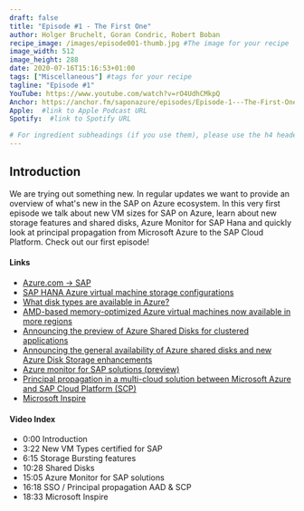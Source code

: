 ```yaml
---
draft: false
title: "Episode #1 - The First One"
author: Holger Bruchelt, Goran Condric, Robert Boban
recipe_image: /images/episode001-thumb.jpg #The image for your recipe
image_width: 512
image_height: 288
date: 2020-07-16T15:16:53+01:00
tags: ["Miscellaneous"] #tags for your recipe
tagline: "Episode #1"
YouTube: https://www.youtube.com/watch?v=rO4UdhCMkpQ
Anchor: https://anchor.fm/saponazure/episodes/Episode-1---The-First-One-ejaa9n #link to Anchor URL
Apple:  #link to Apple Podcast URL
Spotify:  #link to Spotify URL

# For ingredient subheadings (if you use them), please use the h4 header.  For print view I have those elements targeted
---
```



## Introduction

We are trying out something new. In regular updates we want to provide an overview of what's new in the SAP on Azure ecosystem. 
In this very first episode we talk about new VM sizes for SAP on Azure, learn about new storage features and shared disks, Azure Monitor for SAP Hana and quickly look at principal propagation from Microsoft Azure to the SAP Cloud Platform. 
Check out our first episode!

#### Links

- [Azure.com -> SAP](http://azure.com/sap)
- [SAP HANA Azure virtual machine storage configurations](https://docs.microsoft.com/en-us/azure/virtual-machines/workloads/sap/hana-vm-operations-storage)
- [What disk types are available in Azure?](https://docs.microsoft.com/en-us/azure/virtual-machines/disks-types)
- [AMD-based memory-optimized Azure virtual machines now available in more regions](https://azure.microsoft.com/en-us/blog/amd-based-memory-optimized-azure-virtual-machines-now-available-in-more-regions/)
- [Announcing the preview of Azure Shared Disks for clustered applications](https://azure.microsoft.com/en-us/blog/announcing-the-preview-of-azure-shared-disks-for-clustered-applications/)
- [Announcing the general availability of Azure shared disks and new Azure Disk Storage enhancements](https://azure.microsoft.com/en-us/blog/announcing-the-general-availability-of-azure-shared-disks-and-new-azure-disk-storage-enhancements/)
- [Azure monitor for SAP solutions (preview)](https://docs.microsoft.com/en-us/azure/virtual-machines/workloads/sap/monitor-sap-on-azure)
- [Principal propagation in a multi-cloud solution between Microsoft Azure and SAP Cloud Platform (SCP)](https://blogs.sap.com/2020/07/17/principal-propagation-in-a-multi-cloud-solution-between-microsoft-azure-and-sap-cloud-platform-scp/)
- [Microsoft Inspire](https://myinspire.microsoft.com/home)


#### Video Index

- 0:00 Introduction
- 3:22 New VM Types certified for SAP
- 6:15 Storage Bursting features
- 10:28 Shared Disks
- 15:05 Azure Monitor for SAP solutions
- 16:18 SSO / Principal propagation AAD & SCP
- 18:33 Microsoft Inspire



